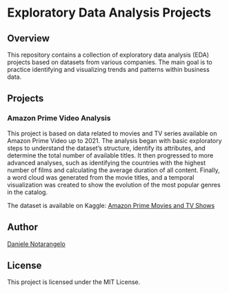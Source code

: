 # Exploratory Data Analysis Projects

## Overview

This repository contains a collection of exploratory data analysis (EDA) projects based on datasets from various companies. The main goal is to practice identifying and visualizing trends and patterns within business data.

## Projects

### Amazon Prime Video Analysis

This project is based on data related to movies and TV series available on Amazon Prime Video up to 2021. The analysis began with basic exploratory steps to understand the dataset’s structure, identify its attributes, and determine the total number of available titles. It then progressed to more advanced analyses, such as identifying the countries with the highest number of films and calculating the average duration of all content. Finally, a word cloud was generated from the movie titles, and a temporal visualization was created to show the evolution of the most popular genres in the catalog.

The dataset is available on Kaggle: [Amazon Prime Movies and TV Shows](https://www.kaggle.com/datasets/shivamb/amazon-prime-movies-and-tv-shows)

## Author

[Daniele Notarangelo](https://github.com/danielenotarangelo)

## License

This project is licensed under the MIT License.
